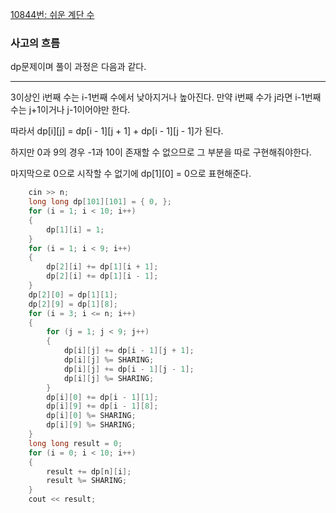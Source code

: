 [10844번: 쉬운 계단 수](https://www.acmicpc.net/problem/10844)

### 사고의 흐름

dp문제이며 풀이 과정은 다음과 같다.

---

3이상인 i번째 수는 i-1번째 수에서 낮아지거나 높아진다. 
만약 i번째 수가 j라면 i-1번째 수는 j+1이거나 j-1이어야만 한다.

따라서 dp[i][j] = dp[i - 1][j + 1] + dp[i - 1][j - 1]가 된다.

하지만 0과 9의 경우 -1과 10이 존재할 수 없으므로 그 부분을 따로 구현해줘야한다. 

마지막으로 0으로 시작할 수 없기에 dp[1][0] = 0으로 표현해준다.

```cpp
	cin >> n;
	long long dp[101][101] = { 0, };
	for (i = 1; i < 10; i++)
	{
		dp[1][i] = 1;
	}
	for (i = 1; i < 9; i++)
	{
		dp[2][i] += dp[1][i + 1];
		dp[2][i] += dp[1][i - 1];
	}
	dp[2][0] = dp[1][1];
	dp[2][9] = dp[1][8];
	for (i = 3; i <= n; i++)
	{
		for (j = 1; j < 9; j++)
		{
			dp[i][j] += dp[i - 1][j + 1];
			dp[i][j] %= SHARING;
			dp[i][j] += dp[i - 1][j - 1];
			dp[i][j] %= SHARING;
		}
		dp[i][0] += dp[i - 1][1];
		dp[i][9] += dp[i - 1][8];
		dp[i][0] %= SHARING;
		dp[i][9] %= SHARING;
	}
	long long result = 0;
	for (i = 0; i < 10; i++)
	{
		result += dp[n][i];
		result %= SHARING;
	}
	cout << result;
```
